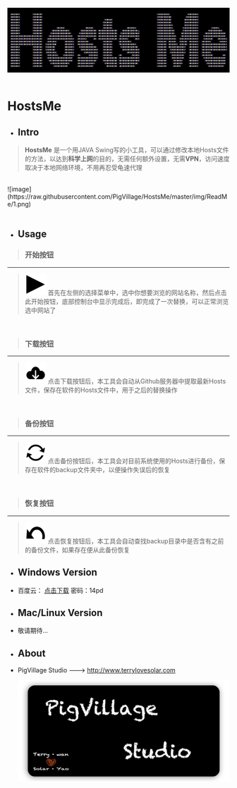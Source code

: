 ![image](https://raw.githubusercontent.com/PigVillage/HostsMe/master/img/ReadMe/banner2.PNG)<br/><br/>

# HostsMe

- ## Intro
> **HostsMe** 是一个用JAVA Swing写的小工具，可以通过修改本地Hosts文件的方法，以达到**科学上网**的目的，无需任何额外设置，无需**VPN**，访问速度取决于本地网络环境，不用再忍受龟速代理



 <br/>
![image](https://raw.githubusercontent.com/PigVillage/HostsMe/master/img/ReadMe/1.png)<br/><br/>

- ## Usage

> ### 开始按钮
***
> ![image](https://raw.githubusercontent.com/PigVillage/HostsMe/master/img/start.png) 首先在左侧的选择菜单中，选中你想要浏览的网站名称，然后点击此开始按钮，底部控制台中显示完成后，即完成了一次替换，可以正常浏览选中网站了<br/>

<br/>

> ### 下载按钮
***
> ![image](https://raw.githubusercontent.com/PigVillage/HostsMe/master/img/download.png) 点击下载按钮后，本工具会自动从Github服务器中提取最新Hosts文件，保存在软件的Hosts文件中，用于之后的替换操作<br/>

<br/>

> ### 备份按钮
***
> ![image](https://raw.githubusercontent.com/PigVillage/HostsMe/master/img/backup.png) 点击备份按钮后，本工具会对目前系统使用的Hosts进行备份，保存在软件的backup文件夹中，以便操作失误后的恢复<br/>

<br/>

> ### 恢复按钮
***
> ![image](https://raw.githubusercontent.com/PigVillage/HostsMe/master/img/restore.png) 点击恢复按钮后，本工具会自动查找backup目录中是否含有之前的备份文件，如果存在便从此备份恢复<br/>

- ## Windows Version

 - 百度云： [点击下载](http://pan.baidu.com/s/1eQOvyJC)  密码：14pd

- ## Mac/Linux Version

 - 敬请期待...

- ## About

 - PigVillage Studio --->  <http://www.terrylovesolar.com>

   [![image](https://raw.githubusercontent.com/PigVillage/HostsMe/master/img/ReadMe/Banner.png "访问主页")](http://www.terrylovesolar.com)

